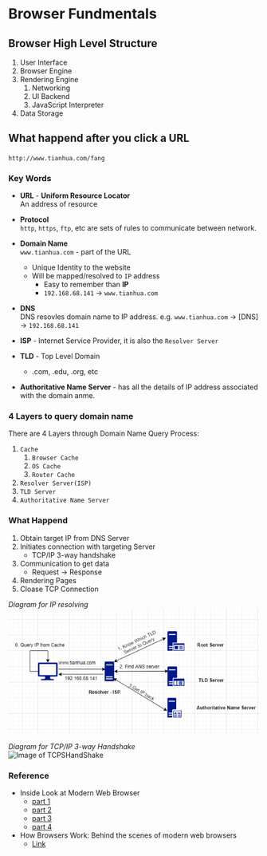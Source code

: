 # Browser Fundmentals

## Browser High Level Structure
1. User Interface
2. Browser Engine
3. Rendering Engine
    1. Networking
    2. UI Backend
    3. JavaScript Interpreter
4. Data Storage  

## What happend after you click a URL
`http://www.tianhua.com/fang`

### Key Words

* **URL** - **Uniform Resource Locator**  
An address of resource

* **Protocol**  
`http`, `https`, `ftp`, etc are sets of rules to communicate between network.

* **Domain Name**  
`www.tianhua.com` - part of the URL  
    * Unique Identity to the website
    * Will be mapped/resolved to `IP` address
        * Easy to remember than **IP**
        * `192.168.68.141` -> `www.tianhua.com`

* **DNS**  
DNS resovles domain name to IP address. e.g.   `www.tianhua.com` -> [DNS] -> `192.168.68.141` 

* **ISP** - Internet Service Provider, it is also the `Resolver Server`

* **TLD** - Top Level Domain  
    * .com, .edu, .org, etc

* **Authoritative Name Server** - has all the details of IP address associated with the domain anme.

### 4 Layers to query domain name
There are 4 Layers through Domain Name Query Process:  
1. `Cache`   
    1. `Browser Cache`
    2. `OS Cache`  
    3. `Router Cache`
2. `Resolver Server(ISP)` 
3. `TLD Server`
4. `Authoritative Name Server`


### What Happend
1. Obtain target IP from DNS Server
2. Initiates connection with targeting Server
    * TCP/IP 3-way handshake
3. Communication to get data
    * Request -> Response
4. Rendering Pages
5. Cloase TCP Connection

_Diagram for IP resolving_  
![Image of ResolveDomainName](./assets/ResolveDomainName.png)

_Diagram for TCP/IP 3-way Handshake_  
![Image of TCPSHandShake](./assets/TCPSHandShake.png)


### Reference
* Inside Look at Modern Web Browser
    * [part 1](https://developers.google.com/web/updates/2018/09/inside-browser-part1)
    * [part 2](https://developers.google.com/web/updates/2018/09/inside-browser-part2)
    * [part 3](https://developers.google.com/web/updates/2018/09/inside-browser-part3)
    * [part 4](https://developers.google.com/web/updates/2018/09/inside-browser-part4)
* How Browsers Work: Behind the scenes of modern web browsers
    * [Link](https://www.html5rocks.com/en/tutorials/internals/howbrowserswork/#Gradual_process)